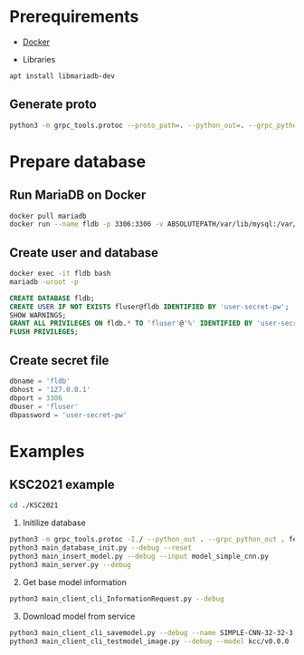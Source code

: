 # Prerequirements

- [Docker](https://docs.docker.com/engine/install/ubuntu/)

- Libraries

```bash
apt install libmariadb-dev
```

## Generate proto

```bash
python3 -m grpc_tools.protoc --proto_path=. --python_out=. --grpc_python_out=. ./helloworld.proto
```

# Prepare database

## Run MariaDB on Docker

```bash
docker pull mariadb
docker run --name fldb -p 3306:3306 -v ABSOLUTEPATH/var/lib/mysql:/var/lib/mysql -e MARIADB_ROOT_PASSWORD=my-secret-pw -d mariadb:latest
```

## Create user and database

```bash
docker exec -it fldb bash
mariadb -uroot -p
```

```sql
CREATE DATABASE fldb;
CREATE USER IF NOT EXISTS fluser@fldb IDENTIFIED BY 'user-secret-pw';
SHOW WARNINGS;
GRANT ALL PRIVILEGES ON fldb.* TO 'fluser'@'%' IDENTIFIED BY 'user-secret-pw';
FLUSH PRIVILEGES;
```

## Create secret file

```python
dbname = 'fldb'
dbhost = '127.0.0.1'
dbport = 3306
dbuser = 'fluser'
dbpassword = 'user-secret-pw'
```

# Examples

## KSC2021 example

```bash
cd ./KSC2021
```

1. Initilize database

```bash
python3 -m grpc_tools.protoc -I./ --python_out . --grpc_python_out . federated.proto
python3 main_database_init.py --debug --reset
python3 main_insert_model.py --debug --input model_simple_cnn.py
python3 main_server.py --debug
```

2. Get base model information

```bash
python3 main_client_cli_InformationRequest.py --debug
```

3. Download model from service

```bash
python3 main_client_cli_savemodel.py --debug --name SIMPLE-CNN-32-32-3 --version v0.0.0 --output kcc/v0.0.0
python3 main_client_cli_testmodel_image.py --debug --model kcc/v0.0.0 --data kcc_test
```
